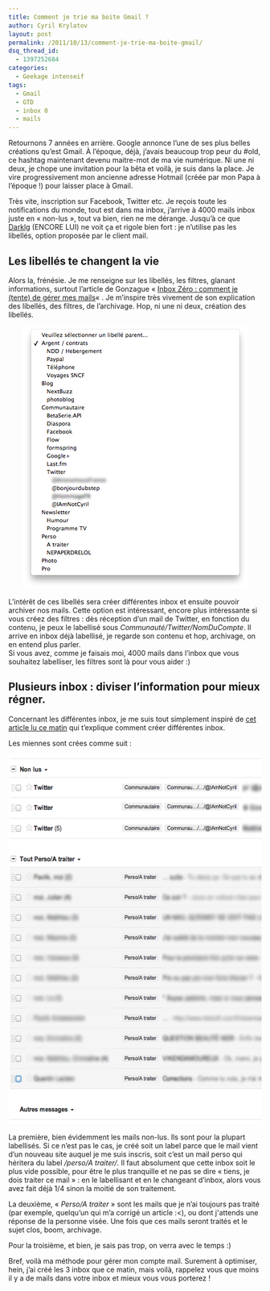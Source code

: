 ```yaml
---
title: Comment je trie ma boite Gmail ?
author: Cyril Krylatov
layout: post
permalink: /2011/10/13/comment-je-trie-ma-boite-gmail/
dsq_thread_id:
  - 1397252684
categories:
  - Geekage intenseif
tags:
  - Gmail
  - GTD
  - inbox 0
  - mails
---
```

Retournons 7 années en arrière. Google annonce l&rsquo;une de ses plus belles créations qu&rsquo;est Gmail. À l&rsquo;époque, déjà, j&rsquo;avais beaucoup trop peur du #old, ce hashtag maintenant devenu maitre-mot de ma vie numérique. Ni une ni deux, je chope une invitation pour la bêta et voilà, je suis dans la place. Je vire progressivement mon ancienne adresse Hotmail (créée par mon Papa à l&rsquo;époque !) pour laisser place à Gmail.

Très vite, inscription sur Facebook, Twitter etc. Je reçois toute les notifications du monde, tout est dans ma inbox, j&rsquo;arrive à 4000 mails inbox juste en &laquo;&nbsp;non-lus&nbsp;&raquo;, tout va bien, rien ne me dérange. Jusqu&rsquo;à ce que [Darklg][1] (ENCORE LUI) ne voit ça et rigole bien fort : je n&rsquo;utilise pas les libellés, option proposée par le client mail.

## Les libellés te changent la vie

Alors la, frénésie. Je me renseigne sur les libellés, les filtres, glanant informations, surtout l&rsquo;article de Gonzague &laquo;&nbsp;[Inbox Zéro : comment je (tente) de gérer mes mails][2]&laquo;&nbsp;. Je m&rsquo;inspire très vivement de son explication des libellés, des filtres, de l&rsquo;archivage. Hop, ni une ni deux, création des libellés.

<p style="text-align:center;">
  <img src="/uploads/2011/10/Capture-d’écran-2011-10-13-à-13.59.05.png" alt="Libellés sous Gmail" title="Libellés sous Gmail" width="449" height="522" class="alignnone size-full wp-image-237" />
</p>

L&rsquo;intérêt de ces libellés sera créer différentes inbox et ensuite pouvoir archiver nos mails. Cette option est intéressant, encore plus intéressante si vous créez des filtres : dès réception d&rsquo;un mail de Twitter, en fonction du contenu, je peux le labellisé sous *Communauté/Twitter/NomDuCompte*. Il arrive en inbox déjà labellisé, je regarde son contenu et hop, archivage, on en entend plus parler.  
Si vous avez, comme je faisais moi, 4000 mails dans l&rsquo;inbox que vous souhaitez labelliser, les filtres sont là pour vous aider :) 

## Plusieurs inbox : diviser l&rsquo;information pour mieux régner.

Concernant les différentes inbox, je me suis tout simplement inspiré de [cet article lu ce matin][3] qui t&rsquo;explique comment créer différentes inbox.

Les miennes sont crées comme suit :

<p style="text-align:center;">
  <img src="/uploads/2011/10/Capture-d’écran-2011-10-13-à-14.24.56.png" alt="3 inbox + libellés" title="3 inbox + libellés" width="560" height="734" class="alignnone size-full wp-image-238" />
</p>

La première, bien évidemment les mails non-lus. Ils sont pour la plupart labellisés. Si ce n&rsquo;est pas le cas, je créé soit un label parce que le mail vient d&rsquo;un nouveau site auquel je me suis inscris, soit c&rsquo;est un mail perso qui héritera du label */perso/A traiter/*. Il faut absolument que cette inbox soit le plus vide possible, pour être le plus tranquille et ne pas se dire &laquo;&nbsp;tiens, je dois traiter ce mail&nbsp;&raquo; : en le labellisant et en le changeant d&rsquo;inbox, alors vous avez fait déjà 1/4 sinon la moitié de son traitement.

La deuxième, &laquo;&nbsp;*Perso/A traiter*&nbsp;&raquo; sont les mails que je n&rsquo;ai toujours pas traité (par exemple, quelqu&rsquo;un qui m&rsquo;a corrigé un article :<), ou dont j'attends une réponse de la personne visée. Une fois que ces mails seront traités et le sujet clos, boom, archivage.

Pour la troisième, et bien, je sais pas trop, on verra avec le temps :)

Bref, voilà ma méthode pour gérer mon compte mail. Surement à optimiser, hein, j&rsquo;ai créé les 3 inbox que ce matin, mais voilà, rappelez vous que moins il y a de mails dans votre inbox et mieux vous vous porterez !

 [1]: http://blog.darklg.me
 [2]: http://gonzague.me/inbox-zero
 [3]: http://www.mariejulien.com/?post/2011/10/02/De-la-GTD-maison-avec-gmail-et-google-apps#main